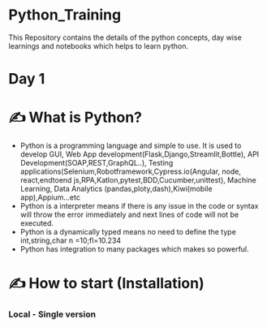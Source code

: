 # Python_Training
This Repository contains the details of the python concepts, day wise learnings and notebooks which helps to learn python.

# Day 1

# ✍️ What is Python?

- Python is a programming language and simple to use. It is used to develop GUI, Web App development(Flask,Django,Streamlit,Bottle), API Development(SOAP,REST,GraphQL..), Testing applications(Selenium,Robotframework,Cypress.io(Angular, node, react,endtoend js,RPA,Katlon,pytest,BDD,Cucumber,unittest), Machine Learning, Data Analytics (pandas,ploty,dash),Kiwi(mobile app),Appium...etc
- Python is a interpreter means if there is any issue in the code or syntax will throw the error immediately and next lines of code will not be executed.
- Python is a dynamically typed means no need to define the type int,string,char n =10;fl=10.234
- Python has integration to many packages which makes so powerful.

# ✍️ How to start (Installation)

### Local - Single version
